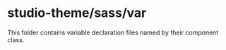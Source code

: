 # studio-theme/sass/var

This folder contains variable declaration files named by their component class.
